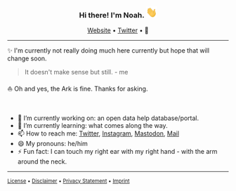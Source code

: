 <h3 id="top header" align="center">Hi there! I'm Noah. <img width="25" height="25" src="https://raw.githubusercontent.com/noahwagner/noahwagner/master/assets/hi.gif" alt="Hi GIF"></h3>
<p align="center">
	<a href="https://www.noahwagner.de">Website</a>
	•
	<a href="https://twitter.com/noahwag">Twitter</a>
	•
	🐘
</p>

---

<p id="content">
	✨ I'm currently not really doing much here currently but hope that will change soon.
	<blockquote>It doesn't make sense but still. - me</blockquote>
	⛵️ Oh and yes, the Ark is fine. Thanks for asking.
</p>

<br>

<ul id="facts">
	<li>🔭 I’m currently working on: an open data help database/portal.</li>
	<li>🌱 I’m currently learning: what comes along the way.</li>
	<li>📫 How to reach me: <a href="https://twitter.com/noahwag">Twitter</a>, <a href="https://www.instagram.com/noah.wagner">Instagram</a>, <a href="https://mastodon.social/@noahwagner">Mastodon</a>, <a href="mailto:hello@noahwagner.de">Mail</a></li>
	<li>😄 My pronouns: he/him</li>
	<li>⚡️ Fun fact: I can touch my right ear with my right hand - with the arm around the neck.</li>
</ul>

---

<p id="footer" style="font-size: smaller;">
	<a href="https://raw.githubusercontent.com/noahwagner/noahwagner/master/assets/LICENSE">License</a>
	•
	<a href="https://smdl.io/b1">Disclaimer</a>
	•
	<a href="https://www.noahwagner.de/legal/privacy.html">Privacy Statement</a>
	•
	<a href="https://www.noahwagner.de/legal/imprint.html">Imprint</a>
</p>


<!--
	**noahwagner/noahwagner** is a ✨ _special_ ✨ repository because its `README.md` (this file) appears on your GitHub profile.

	Here are some ideas to get you started:

	- 🔭 I’m currently working on ...
	- 🌱 I’m currently learning ...
	- 👯 I’m looking to collaborate on ...
	- 🤔 I’m looking for help with ...
	- 💬 Ask me about ...
	- 📫 How to reach me: ...
	- 😄 Pronouns: ...
	- ⚡ Fun fact: ...
-->
